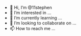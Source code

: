- 👋 Hi, I’m @11stephen
- 👀 I’m interested in ...
- 🌱 I’m currently learning ...
- 💞️ I’m looking to collaborate on ...
- 📫 How to reach me ...

<!---
11stephen/11stephen is a ✨ special ✨ repository because its `README.md` (this file) appears on your GitHub profile.
You can click the Preview link to take a look at your changes.
--->
